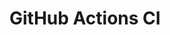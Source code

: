 # GitHub Actions CI







































































































































































































































































































































































































































































































































































































































































































































































































































































































































































































































































































































































































































































































































































































































































































































































































































































































































































































































































































































































